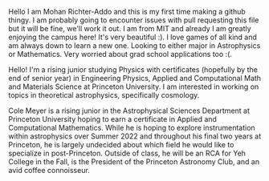Hello I am Mohan Richter-Addo and this is my first time making a github thingy. I am probably going to encounter issues with pull requesting this file but it will be fine, we'll work it out. I am from MIT and already I am greatly enjoying the campus here! It's very beautiful :). I love games of all kind and am always down to learn a new one. Looking to either major in Astrophysics or Mathematics. Very worried about grad school applications too :(.

Hello! I'm a rising junior studying Physics with certificates (hopefully by the end of senior year) in Engineering Physics, Applied and Computational Math and Materials Science at Princeton University. I am interested in working on topics in theoretical astrophysics, specifically cosmology.

Cole Meyer is a rising junior in the Astrophysical Sciences Department at Princeton University hoping to earn a certificate in Applied and Computational Mathematics. While he is hoping to explore instrumentation within astrophysics over Summer 2022 and throughout his final two years at Princeton, he is largely undecided about which field he would like to specialize in post-Princeton. Outside of class, he will be an RCA for Yeh College in the Fall, is the President of the Princeton Astronomy Club, and an avid coffee connoisseur.
